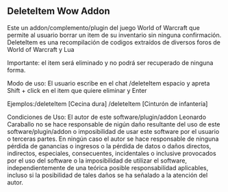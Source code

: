 DeleteItem Wow Addon
--------------------
Este un addon/complemento/plugin del juego World of Warcraft que permite al usuario borrar un item de su inventario sin ninguna confirmación. DeleteItem es una recompilación de codigos extraídos de diversos foros de World of Warcraft y Lua

Importante: el item será eliminado y no podrá ser recuperado de ninguna forma.

Modo de uso: El usuario escribe en el chat /deleteItem espacio y apreta Shift + click en el item que quiere eliminar y Enter

Ejemplos:/deleteItem [Cecina dura]
/deleteItem [Cinturón de infantería] 

Condiciones de Uso:
El autor de este software/plugin/addon Leonardo Caraballo no se hace responsable de nigún daño resultante del uso de este software/plugin/addon o imposibilidad de usar este software por el usuario o terceras partes. 
En ningún caso el autor se hace responsable de ninguna pérdida de ganancias o ingresos o la pérdida de datos o daños directos, indirectos, especiales, consecuentes, incidentales o inclusive provocados por el uso del software o la imposibilidad de utilizar el software, independientemente de una teórica posible responsabilidad aplicables, incluso si la posibilidad de tales daños se ha señalado a la atención del autor.   

